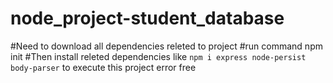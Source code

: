 # node_project-student_database
#Need to download all dependencies releted to project
#run command npm init
#Then install releted dependencies like `npm i express node-persist body-parser` to execute this project error free 
